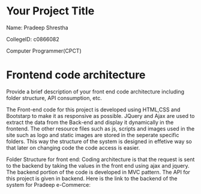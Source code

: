 # Your Project Title

Name: Pradeep Shrestha

CollegeID: c0866082

Computer Programmer(CPCT)


# Frontend code architecture

Provide a brief description of your front end code architecture including folder structure, API consumption, etc.

The Front-end code for this project is developed using HTML,CSS and Bootstarp to make it as responsive as possible. JQuery and Ajax are used to extract the data from the Back-end and display it dynamically in the frontend. The other resource files such as js, scripts and images used in the site such as logo and static images are stored in the seperate specific folders. This way the structure of the system is designed in effetive way so that later on changing code the code access is easier.

Folder Structure for front end:
Coding architecture is that the request is sent to the backend by taking the values in the front end using ajax and jquery. The backend portion of the code is developed in MVC pattern. The API for this project is given in backend. Here is the link to the backend of the system for Pradeep e-Commerce: 

